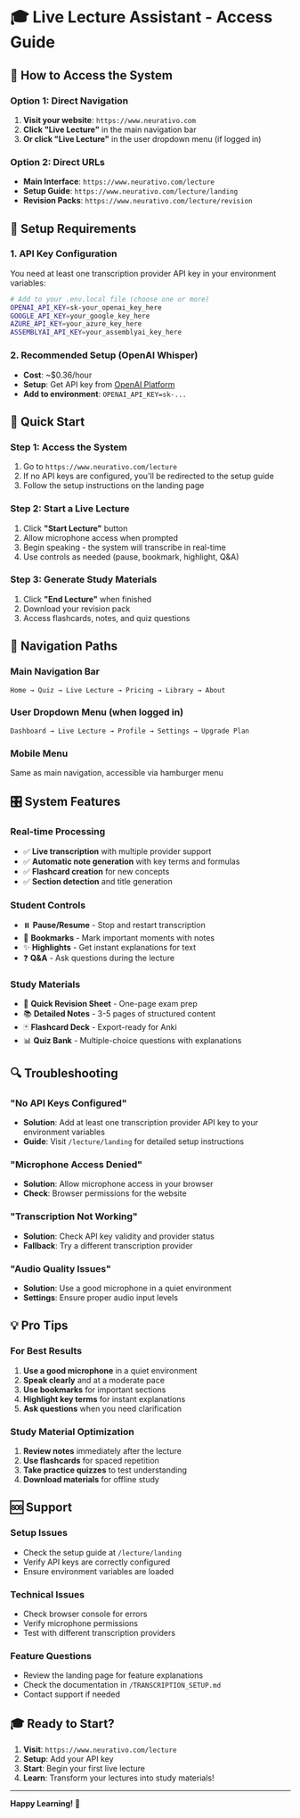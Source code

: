 # 🎓 Live Lecture Assistant - Access Guide

## 🚀 How to Access the System

### **Option 1: Direct Navigation**
1. **Visit your website**: `https://www.neurativo.com`
2. **Click "Live Lecture"** in the main navigation bar
3. **Or click "Live Lecture"** in the user dropdown menu (if logged in)

### **Option 2: Direct URLs**
- **Main Interface**: `https://www.neurativo.com/lecture`
- **Setup Guide**: `https://www.neurativo.com/lecture/landing`
- **Revision Packs**: `https://www.neurativo.com/lecture/revision`

## 🔧 Setup Requirements

### **1. API Key Configuration**
You need at least one transcription provider API key in your environment variables:

```bash
# Add to your .env.local file (choose one or more)
OPENAI_API_KEY=sk-your_openai_key_here
GOOGLE_API_KEY=your_google_key_here
AZURE_API_KEY=your_azure_key_here
ASSEMBLYAI_API_KEY=your_assemblyai_key_here
```

### **2. Recommended Setup (OpenAI Whisper)**
- **Cost**: ~$0.36/hour
- **Setup**: Get API key from [OpenAI Platform](https://platform.openai.com/api-keys)
- **Add to environment**: `OPENAI_API_KEY=sk-...`

## 🎯 Quick Start

### **Step 1: Access the System**
1. Go to `https://www.neurativo.com/lecture`
2. If no API keys are configured, you'll be redirected to the setup guide
3. Follow the setup instructions on the landing page

### **Step 2: Start a Live Lecture**
1. Click **"Start Lecture"** button
2. Allow microphone access when prompted
3. Begin speaking - the system will transcribe in real-time
4. Use controls as needed (pause, bookmark, highlight, Q&A)

### **Step 3: Generate Study Materials**
1. Click **"End Lecture"** when finished
2. Download your revision pack
3. Access flashcards, notes, and quiz questions

## 📱 Navigation Paths

### **Main Navigation Bar**
```
Home → Quiz → Live Lecture → Pricing → Library → About
```

### **User Dropdown Menu** (when logged in)
```
Dashboard → Live Lecture → Profile → Settings → Upgrade Plan
```

### **Mobile Menu**
Same as main navigation, accessible via hamburger menu

## 🎛️ System Features

### **Real-time Processing**
- ✅ **Live transcription** with multiple provider support
- ✅ **Automatic note generation** with key terms and formulas
- ✅ **Flashcard creation** for new concepts
- ✅ **Section detection** and title generation

### **Student Controls**
- ⏸️ **Pause/Resume** - Stop and restart transcription
- 🔖 **Bookmarks** - Mark important moments with notes
- ✨ **Highlights** - Get instant explanations for text
- ❓ **Q&A** - Ask questions during the lecture

### **Study Materials**
- 📝 **Quick Revision Sheet** - One-page exam prep
- 📚 **Detailed Notes** - 3-5 pages of structured content
- 🃏 **Flashcard Deck** - Export-ready for Anki
- 📊 **Quiz Bank** - Multiple-choice questions with explanations

## 🔍 Troubleshooting

### **"No API Keys Configured"**
- **Solution**: Add at least one transcription provider API key to your environment variables
- **Guide**: Visit `/lecture/landing` for detailed setup instructions

### **"Microphone Access Denied"**
- **Solution**: Allow microphone access in your browser
- **Check**: Browser permissions for the website

### **"Transcription Not Working"**
- **Solution**: Check API key validity and provider status
- **Fallback**: Try a different transcription provider

### **"Audio Quality Issues"**
- **Solution**: Use a good microphone in a quiet environment
- **Settings**: Ensure proper audio input levels

## 💡 Pro Tips

### **For Best Results**
1. **Use a good microphone** in a quiet environment
2. **Speak clearly** and at a moderate pace
3. **Use bookmarks** for important sections
4. **Highlight key terms** for instant explanations
5. **Ask questions** when you need clarification

### **Study Material Optimization**
1. **Review notes** immediately after the lecture
2. **Use flashcards** for spaced repetition
3. **Take practice quizzes** to test understanding
4. **Download materials** for offline study

## 🆘 Support

### **Setup Issues**
- Check the setup guide at `/lecture/landing`
- Verify API keys are correctly configured
- Ensure environment variables are loaded

### **Technical Issues**
- Check browser console for errors
- Verify microphone permissions
- Test with different transcription providers

### **Feature Questions**
- Review the landing page for feature explanations
- Check the documentation in `/TRANSCRIPTION_SETUP.md`
- Contact support if needed

## 🎓 Ready to Start?

1. **Visit**: `https://www.neurativo.com/lecture`
2. **Setup**: Add your API key
3. **Start**: Begin your first live lecture
4. **Learn**: Transform your lectures into study materials!

---

**Happy Learning! 🚀**
